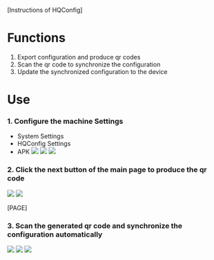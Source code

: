 [Instructions of HQConfig]

# Functions
1. Export configuration and produce qr codes
2. Scan the qr code to synchronize the configuration
3. Update the synchronized configuration to the device

# Use
### 1. Configure the machine Settings
   - System Settings
   - HQConfig Settings
   - APK
![](./_image/2018-09-20-14-58-48.jpg?r=30)     ![](./_image/2018-09-20-14-59-46.jpg?r=30)     ![](./_image/2018-09-20-15-19-27.jpg?r=30)

### 2. Click the next button of the main page to produce the qr code
![](./_image/2018-09-20-15-20-13.jpg?r=30)     ![](./_image/2018-09-20-15-20-38.jpg?r=30)


[PAGE]
### 3. Scan the generated qr code and synchronize the configuration automatically
![](./_image/2018-09-20-15-21-39.jpg?r=30)     ![](./_image/2018-09-20-15-22-09.jpg?r=30)      ![](./_image/2018-09-20-15-22-24.jpg?r=30)





